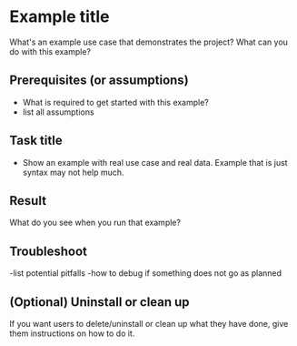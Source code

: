 # Example title
What's an example use case that demonstrates the project? What can you do with this example?

## Prerequisites (or assumptions)

- What is required to get started with this example? 
- list all assumptions

## Task title
- Show an example with real use case and real data. Example that is just syntax may not help much.


## Result
What do you see when you run that example? 


## Troubleshoot
-list potential pitfalls
-how to debug if something does not go as planned


## (Optional) Uninstall or clean up
If you want users to delete/uninstall or clean up what they have done, give them instructions on how to do it.